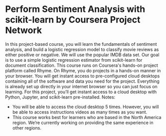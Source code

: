 # Perform Sentiment Analysis with scikit-learn by Coursera Project Network

In this project-based course, you will learn the fundamentals of sentiment analysis, and build a logistic regression model to classify movie reviews as either positive or negative. We will use the popular IMDB data set. Our goal is to use a simple logistic regression estimator from scikit-learn for document classification. This course runs on Coursera's hands-on project platform called Rhyme. On Rhyme, you do projects in a hands-on manner in your browser. You will get instant access to pre-configured cloud desktops containing all of the software and data you need for the project. Everything is already set up directly in your internet browser so you can just focus on learning. For this project, you’ll get instant access to a cloud desktop with Python, Jupyter, and scikit-learn pre-installed.
Notes: 
- You will be able to access the cloud desktop 5 times. However, you will be able to access instructions videos as many times as you want. 
- This course works best for learners who are based in the North America region. We’re currently working on providing the same experience in other regions. 
